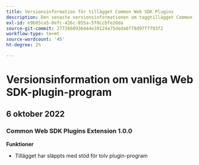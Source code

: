 ```yaml
---
title: Versionsinformation för tillägget Common Web SDK Plugins
description: Den senaste versionsinformationen om taggtillägget Common Web SDK Plugins i Adobe Experience Platform.
exl-id: e9b05ca5-0efc-426c-855a-5f0ccbfe20da
source-git-commit: 2772660936444e39124a75deda6f78d97f7793f2
workflow-type: tm+mt
source-wordcount: '45'
ht-degree: 2%

---
```


# Versionsinformation om vanliga Web SDK-plugin-program

## 6 oktober 2022

### Common Web SDK Plugins Extension 1.0.0

**Funktioner**

* Tillägget har släppts med stöd för tolv plugin-program
